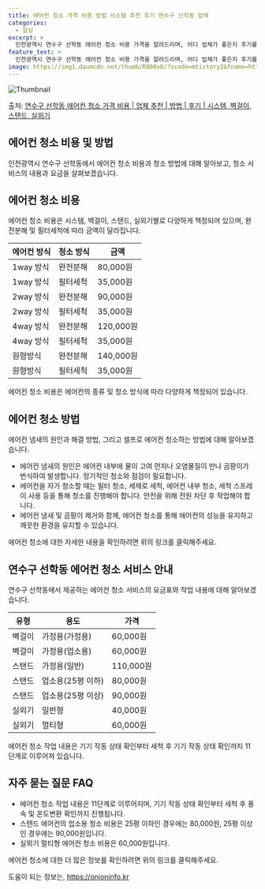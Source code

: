 ```yaml
---
title: 에어컨 청소 가격 비용 방법 시스템 추천 후기 연수구 선학동 업체
categories:
  - 일상
excerpt: >
  인천광역시 연수구 선학동 에어컨 청소 비용 가격을 알려드리며, 어디 업체가 좋은지 후기를 통해 알아보겠습니다. 현재 글에서는 시스템, 벽걸이, 스탠드, 실외기 각각에 대해 청소 비용이 나와 있으니 참고하시면 되겠습니다. 에어컨 분해 청소 방법 보기 👈 클릭셀프 에어컨 청소 방법 보기👈 클릭연수구 선학동 에어컨 청소 비용시스템에어컨 방식클리닝방식금액1way 방식에어컨 완전분해80,000원1way 방식에어컨 필터세척35,000원2way 방식에어컨 완전분해90,000원2way 방식에어컨 필터세척35,000원4way 방식에어컨 완전분해120,000원4way 방식에어컨 필터세척35,000원원형방식에어컨 완전분해140,000원원형방식에어컨 필터세척35,000원에어컨 청소 견적 샘플 보기 👈 클릭에어컨 냄새의 원인에..
feature_text: >
  인천광역시 연수구 선학동 에어컨 청소 비용 가격을 알려드리며, 어디 업체가 좋은지 후기를 통해 알아보겠습니다. 현재 글에서는 시스템, 벽걸이, 스탠드, 실외기 각각에 대해 청소 비용이 나와 있으니 참고하시면 되겠습니다. 에어컨 분해 청소 방법 보기 👈 클릭셀프 에어컨 청소 방법 보기👈 클릭연수구 선학동 에어컨 청소 비용시스템에어컨 방식클리닝방식금액1way 방식에어컨 완전분해80,000원1way 방식에어컨 필터세척35,000원2way 방식에어컨 완전분해90,000원2way 방식에어컨 필터세척35,000원4way 방식에어컨 완전분해120,000원4way 방식에어컨 필터세척35,000원원형방식에어컨 완전분해140,000원원형방식에어컨 필터세척35,000원에어컨 청소 견적 샘플 보기 👈 클릭에어컨 냄새의 원인에..
image: https://img1.daumcdn.net/thumb/R800x0/?scode=mtistory2&fname=https%3A%2F%2Fblog.kakaocdn.net%2Fdn%2Fcub2AP%2FbtsHxeh84zw%2FTN6fmnusPszm32rkZCpiC0%2Fimg.webp
---
```


![Thumbnail](https://img1.daumcdn.net/thumb/R800x0/?scode=mtistory2&fname=https%3A%2F%2Fblog.kakaocdn.net%2Fdn%2Fcub2AP%2FbtsHxeh84zw%2FTN6fmnusPszm32rkZCpiC0%2Fimg.webp)

<p>출처: <a href="https://onioninfo.kr/entry/%EC%97%B0%EC%88%98%EA%B5%AC-%EC%84%A0%ED%95%99%EB%8F%99-%EC%97%90%EC%96%B4%EC%BB%A8-%EC%B2%AD%EC%86%8C-%EA%B0%80%EA%B2%A9-%EB%B9%84%EC%9A%A9-%EC%97%85%EC%B2%B4-%EC%B6%94%EC%B2%9C-%EB%B0%A9%EB%B2%95-%ED%9B%84%EA%B8%B0-%EC%8B%9C%EC%8A%A4%ED%85%9C-%EB%B2%BD%EA%B1%B8%EC%9D%B4-%EC%8A%A4%ED%83%A0%EB%93%9C-%EC%8B%A4%EC%99%B8%EA%B8%B0" rel="dofollow">연수구 선학동 에어컨 청소 가격 비용 | 업체 추천 | 방법 | 후기 | 시스템, 벽걸이, 스탠드, 실외기</a> </p>

## 에어컨 청소 비용 및 방법

인천광역시 연수구 선학동에서 에어컨 청소 비용과 청소 방법에 대해 알아보고, 청소 서비스의 내용과 요금을 살펴보겠습니다.

## **에어컨 청소 비용**

에어컨 청소 비용은 시스템, 벽걸이, 스탠드, 실외기별로 다양하게 책정되어 있으며, 완전분해 및 필터세척에 따라 금액이 달라집니다.

**에어컨 방식** | **청소 방식** | **금액**  
---|---|---  
1way 방식 | 완전분해 | 80,000원  
1way 방식 | 필터세척 | 35,000원  
2way 방식 | 완전분해 | 90,000원  
2way 방식 | 필터세척 | 35,000원  
4way 방식 | 완전분해 | 120,000원  
4way 방식 | 필터세척 | 35,000원  
원형방식 | 완전분해 | 140,000원  
원형방식 | 필터세척 | 35,000원  
  
에어컨 청소 비용은 에어컨의 종류 및 청소 방식에 따라 다양하게 책정되어 있습니다.

## **에어컨 청소 방법**

에어컨 냄새의 원인과 해결 방법, 그리고 셀프로 에어컨 청소하는 방법에 대해 알아보겠습니다.

  * 에어컨 냄새의 원인은 에어컨 내부에 물이 고여 먼지나 오염물질이 만나 곰팡이가 번식하여 발생합니다. 정기적인 청소와 점검이 필요합니다.
  * 에어컨을 자가 청소할 때는 필터 청소, 세제로 세척, 에어컨 내부 청소, 세척 스프레이 사용 등을 통해 청소를 진행해야 합니다. 안전을 위해 전원 차단 후 작업해야 합니다.
  * 에어컨 냄새 및 곰팡이 제거와 함께, 에어컨 청소를 통해 에어컨의 성능을 유지하고 깨끗한 환경을 유지할 수 있습니다.

에어컨 청소에 대한 자세한 내용을 확인하려면 위의 링크를 클릭해주세요.

## **연수구 선학동 에어컨 청소 서비스 안내**

연수구 선학동에서 제공하는 에어컨 청소 서비스의 요금표와 작업 내용에 대해 알아보겠습니다.

**유형** | **용도** | **가격**  
---|---|---  
벽걸이 | 가정용(가정용) | 60,000원  
벽걸이 | 가정용(업소용) | 60,000원  
스탠드 | 가정용(일반) | 110,000원  
스탠드 | 업소용(25평 이하) | 80,000원  
스탠드 | 업소용(25평 이상) | 90,000원  
실외기 | 일반형 | 40,000원  
실외기 | 멀티형 | 60,000원  
  
에어컨 청소 작업 내용은 기기 작동 상태 확인부터 세척 후 기기 작동 상태 확인까지 11단계로 이루어져 있습니다.

## **자주 묻는 질문 FAQ**

  * 에어컨 청소 작업 내용은 11단계로 이루어지며, 기기 작동 상태 확인부터 세척 후 풍속 및 온도변환 확인까지 진행됩니다.
  * 스탠드 에어컨의 업소용 청소 비용은 25평 이하인 경우에는 80,000원, 25평 이상인 경우에는 90,000원입니다.
  * 실외기 멀티형 에어컨 청소 비용은 60,000원입니다.

에어컨 청소에 대한 더 많은 정보를 확인하려면 위의 링크를 클릭해주세요.



 

도움이 되는 정보는, <a href="https://onioninfo.kr" rel="dofollow">https://onioninfo.kr</a>


